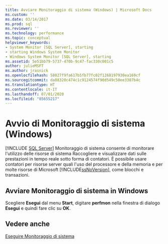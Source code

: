 ```yaml
---
title: Avviare Monitoraggio di sistema (Windows) | Microsoft Docs
ms.custom: ''
ms.date: 03/14/2017
ms.prod: sql
ms.reviewer: ''
ms.technology: performance
ms.topic: conceptual
helpviewer_keywords:
- System Monitor [SQL Server], starting
- starting Windows System Monitor
- Windows System Monitor [SQL Server], starting
ms.assetid: 5e51bb79-5737-470b-9c47-fac330c001c5
author: julieMSFT
ms.author: jrasnick
ms.openlocfilehash: 58027f9fa617b5fb77fc02f1268197930ea169cf
ms.sourcegitcommit: da88320c474c1c9124574f90d549c50ee3387b4c
ms.translationtype: HT
ms.contentlocale: it-IT
ms.lasthandoff: 07/01/2020
ms.locfileid: "85655217"
---
```

# <a name="start-system-monitor-windows"></a>Avvio di Monitoraggio di sistema (Windows)
 [!INCLUDE [SQL Server](../../includes/applies-to-version/sqlserver.md)]
  Monitoraggio di sistema consente di monitorare l'utilizzo delle risorse di sistema Raccogliere e visualizzare dati sulle prestazioni in tempo reale sotto forma di contatori. È possibile usare contatori per risorse server quali l'uso del processore e della memoria e per molte risorse di Microsoft [!INCLUDE[ssNoVersion](../../includes/ssnoversion-md.md)], come blocchi e transazioni.  
  
## <a name="start-system-monitor-in-windows"></a>Avviare Monitoraggio di sistema in Windows  
  
Scegliere **Esegui** dal menu **Start**, digitare **perfmon** nella finestra di dialogo **Esegui** e quindi fare clic su **OK**.  
  
## <a name="see-also"></a>Vedere anche  
 [Eseguire Monitoraggio di sistema](../../relational-databases/performance-monitor/run-system-monitor.md)  
  
  
